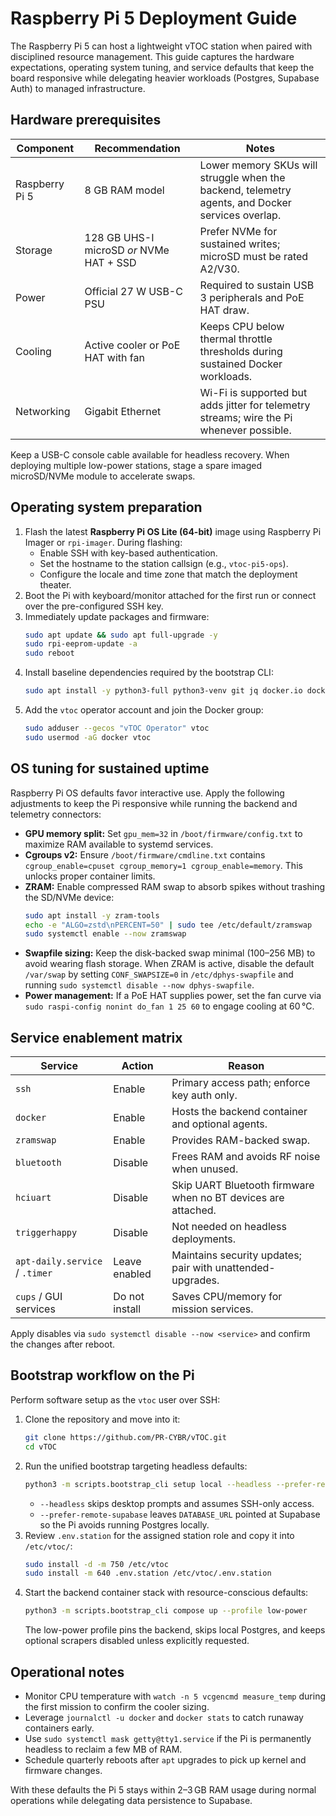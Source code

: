 # Raspberry Pi 5 Deployment Guide

The Raspberry Pi 5 can host a lightweight vTOC station when paired with disciplined resource management. This guide captures the
hardware expectations, operating system tuning, and service defaults that keep the board responsive while delegating heavier
workloads (Postgres, Supabase Auth) to managed infrastructure.

## Hardware prerequisites

| Component | Recommendation | Notes |
| --- | --- | --- |
| Raspberry Pi 5 | 8 GB RAM model | Lower memory SKUs will struggle when the backend, telemetry agents, and Docker services overlap. |
| Storage | 128 GB UHS-I microSD *or* NVMe HAT + SSD | Prefer NVMe for sustained writes; microSD must be rated A2/V30. |
| Power | Official 27 W USB-C PSU | Required to sustain USB 3 peripherals and PoE HAT draw. |
| Cooling | Active cooler or PoE HAT with fan | Keeps CPU below thermal throttle thresholds during sustained Docker workloads. |
| Networking | Gigabit Ethernet | Wi-Fi is supported but adds jitter for telemetry streams; wire the Pi whenever possible. |

Keep a USB-C console cable available for headless recovery. When deploying multiple low-power stations, stage a spare imaged
microSD/NVMe module to accelerate swaps.

## Operating system preparation

1. Flash the latest **Raspberry Pi OS Lite (64-bit)** image using Raspberry Pi Imager or `rpi-imager`. During flashing:
   - Enable SSH with key-based authentication.
   - Set the hostname to the station callsign (e.g., `vtoc-pi5-ops`).
   - Configure the locale and time zone that match the deployment theater.
2. Boot the Pi with keyboard/monitor attached for the first run or connect over the pre-configured SSH key.
3. Immediately update packages and firmware:
   ```bash
   sudo apt update && sudo apt full-upgrade -y
   sudo rpi-eeprom-update -a
   sudo reboot
   ```
4. Install baseline dependencies required by the bootstrap CLI:
   ```bash
   sudo apt install -y python3-full python3-venv git jq docker.io docker-compose-plugin
   ```
5. Add the `vtoc` operator account and join the Docker group:
   ```bash
   sudo adduser --gecos "vTOC Operator" vtoc
   sudo usermod -aG docker vtoc
   ```

## OS tuning for sustained uptime

Raspberry Pi OS defaults favor interactive use. Apply the following adjustments to keep the Pi responsive while running the
backend and telemetry connectors:

- **GPU memory split:** Set `gpu_mem=32` in `/boot/firmware/config.txt` to maximize RAM available to systemd services.
- **Cgroups v2:** Ensure `/boot/firmware/cmdline.txt` contains `cgroup_enable=cpuset cgroup_memory=1 cgroup_enable=memory`. This
  unlocks proper container limits.
- **ZRAM:** Enable compressed RAM swap to absorb spikes without trashing the SD/NVMe device:
  ```bash
  sudo apt install -y zram-tools
  echo -e "ALGO=zstd\nPERCENT=50" | sudo tee /etc/default/zramswap
  sudo systemctl enable --now zramswap
  ```
- **Swapfile sizing:** Keep the disk-backed swap minimal (100–256 MB) to avoid wearing flash storage. When ZRAM is active,
  disable the default `/var/swap` by setting `CONF_SWAPSIZE=0` in `/etc/dphys-swapfile` and running `sudo systemctl disable --now dphys-swapfile`.
- **Power management:** If a PoE HAT supplies power, set the fan curve via `sudo raspi-config nonint do_fan 1 25 60` to
  engage cooling at 60 °C.

## Service enablement matrix

| Service | Action | Reason |
| --- | --- | --- |
| `ssh` | Enable | Primary access path; enforce key auth only. |
| `docker` | Enable | Hosts the backend container and optional agents. |
| `zramswap` | Enable | Provides RAM-backed swap. |
| `bluetooth` | Disable | Frees RAM and avoids RF noise when unused. |
| `hciuart` | Disable | Skip UART Bluetooth firmware when no BT devices are attached. |
| `triggerhappy` | Disable | Not needed on headless deployments. |
| `apt-daily.service` / `.timer` | Leave enabled | Maintains security updates; pair with unattended-upgrades. |
| `cups` / GUI services | Do not install | Saves CPU/memory for mission services. |

Apply disables via `sudo systemctl disable --now <service>` and confirm the changes after reboot.

## Bootstrap workflow on the Pi

Perform software setup as the `vtoc` user over SSH:

1. Clone the repository and move into it:
   ```bash
   git clone https://github.com/PR-CYBR/vTOC.git
   cd vTOC
   ```
2. Run the unified bootstrap targeting headless defaults:
   ```bash
   python3 -m scripts.bootstrap_cli setup local --headless --prefer-remote-supabase  # delegates Postgres to Supabase
   ```
   - `--headless` skips desktop prompts and assumes SSH-only access.
   - `--prefer-remote-supabase` leaves `DATABASE_URL` pointed at Supabase so the Pi avoids running Postgres locally.
3. Review `.env.station` for the assigned station role and copy it into `/etc/vtoc/`:
   ```bash
   sudo install -d -m 750 /etc/vtoc
   sudo install -m 640 .env.station /etc/vtoc/.env.station
   ```
4. Start the backend container stack with resource-conscious defaults:
   ```bash
   python3 -m scripts.bootstrap_cli compose up --profile low-power
   ```
   The low-power profile pins the backend, skips local Postgres, and keeps optional scrapers disabled unless explicitly requested.

## Operational notes

- Monitor CPU temperature with `watch -n 5 vcgencmd measure_temp` during the first mission to confirm the cooler sizing.
- Leverage `journalctl -u docker` and `docker stats` to catch runaway containers early.
- Use `sudo systemctl mask getty@tty1.service` if the Pi is permanently headless to reclaim a few MB of RAM.
- Schedule quarterly reboots after `apt` upgrades to pick up kernel and firmware changes.

With these defaults the Pi 5 stays within 2–3 GB RAM usage during normal operations while delegating data persistence to Supabase.
